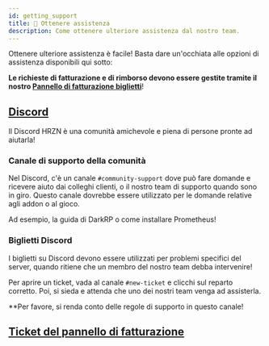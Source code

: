```yaml
---
id: getting_support
title: 🤔 Ottenere assistenza
description: Come ottenere ulteriore assistenza dal nostro team.
---
```


Ottenere ulteriore assistenza è facile! Basta dare un'occhiata alle opzioni di assistenza disponibili qui sotto:

**Le richieste di fatturazione e di rimborso devono essere gestite tramite il nostro [Pannello di fatturazione biglietti](https://hrzn.link/billing)**!

## [Discord](https://hrzn.link/discord)

Il Discord HRZN è una comunità amichevole e piena di persone pronte ad aiutarla!

### Canale di supporto della comunità

Nel Discord, c'è un canale `#community-support` dove può fare domande e ricevere aiuto dai colleghi clienti,
o il nostro team di supporto quando sono in giro. Questo canale dovrebbe essere utilizzato per le domande relative agli addon o al gioco.

Ad esempio, la guida di DarkRP o come installare Prometheus!

### Biglietti Discord

I biglietti su Discord devono essere utilizzati per problemi specifici del server, quando ritiene che un membro del nostro team debba intervenire!

Per aprire un ticket, vada al canale `#new-ticket` e clicchi sul reparto corretto.
Poi, si sieda e attenda che uno dei nostri team venga ad assisterla.

**Per favore, si renda conto delle regole di supporto in questo canale!

## [Ticket del pannello di fatturazione](https://hrzn.link/billing)
